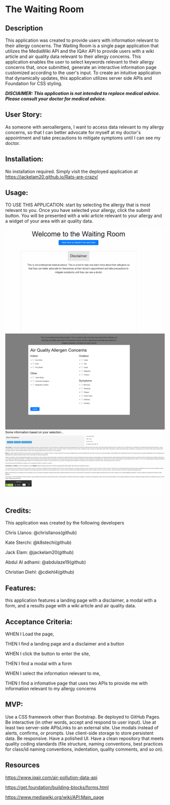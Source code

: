 # The Waiting Room
## Description
This application was created to provide users with information relevant to their allergy concerns. The Waiting Room is a single page application that utilizes the MediaWiki API and the IQAir API to provide users with a wiki article and air quality data relevant to their allergy concerns. This application enables the user to select keywords relevant to their allergy concerns that, once submitted, generate an interactive information page customized according to the user's input. To create an intuitive application that dynamically updates, this application utilizes server side APIs and Foundation for CSS styling.

***DISClAIMER: This application is not intended to replace medical advice. Please consult your doctor for medical advice.***

## User Story:
As someone with aeroallergens, I want to access data relevant to my allergy concerns, so that I can better advocate for myself at my doctor's appointment and take precautions to mitigate symptoms until I can see my doctor.

## Installation:
No installation required. Simply visit the deployed application at https://jackelam20.github.io/Rats-are-crazy/

## Usage:
TO USE THIS APPLICATION: start by selecting the allergy that is most relevant to you. Once you have selected your allergy, click the submit button. You will be presented with a wiki article relevant to your allergy and a widget of your area with air quality data. 

![The Waiting Room](./screenshots/landing-page.png)
![how can we help you](./screenshots/modal-selection.png)
![heres the info](./screenshots/results-page.png)

## Credits:
This application was created by the following developers

Chris Llanos: @chrisllanos(github)

Kate Sterchi: @k8stechi(github)

Jack Elam: @jackelam20(github)

Abdul Al adhami: @abdulaze19(github)

Christian Diehl: @cdiehl4(github)


## Features:
this application features a landing page with a disclaimer, a modal with a form, and a results page with a wiki article and air quality data.

## Acceptance Criteria:
WHEN I Load the page,

THEN I find a landing page and a disclaimer and a button

WHEN I click the button to enter the site,

THEN I find a modal with a form

WHEN I select the information relevant to me,

THEN I find a infomative page that uses two APIs to provide me with information relevant to my allergy concerns




## MVP:
Use a CSS framework other than Bootstrap.
Be deployed to GitHub Pages.
Be interactive (in other words, accept and respond to user input).
Use at least two server-side APIsLinks to an external site.
Use modals instead of alerts, confirms, or prompts.
Use client-side storage to store persistent data.
Be responsive.
Have a polished UI.
Have a clean repository that meets quality coding standards (file structure, naming conventions, best practices for class/id naming conventions, indentation, quality comments, and so on).

## Resources
https://www.iqair.com/air-pollution-data-api

https://get.foundation/building-blocks/forms.html

https://www.mediawiki.org/wiki/API:Main_page